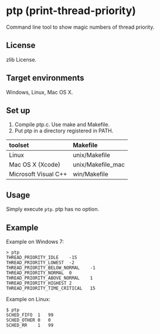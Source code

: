 ptp (print-thread-priority)
===========================

Command line tool to show magic numbers of thread priority.

License
-------

zlib License.

Target environments
-------------------

Windows, Linux, Mac OS X.

Set up
------

1. Compile ptp.c. Use make and Makefile.
2. Put ptp in a directory registered in PATH.

| toolset              | Makefile           |
|:---------------------|:-------------------|
| Linux                | unix/Makefile      |
| Mac OS X (Xcode)     | unix/Makefile\_mac |
| Microsoft Visual C++ | win/Makefile       |

Usage
-----

Simply execute `ptp`. ptp has no option.

Example
-------

Example on Windows 7:

    > ptp
    THREAD_PRIORITY_IDLE	-15
    THREAD_PRIORITY_LOWEST	-2
    THREAD_PRIORITY_BELOW_NORMAL	-1
    THREAD_PRIORITY_NORMAL	0
    THREAD_PRIORITY_ABOVE_NORMAL	1
    THREAD_PRIORITY_HIGHEST	2
    THREAD_PRIORITY_TIME_CRITICAL	15

Example on Linux:

    $ ptp
    SCHED_FIFO	1	99
    SCHED_OTHER	0	0
    SCHED_RR	1	99

